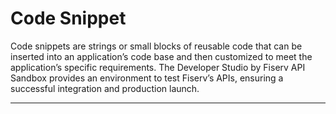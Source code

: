 # Code Snippet

Code snippets are strings or small blocks of reusable code that can be inserted into an application’s code base and then customized to meet the application’s specific requirements. The Developer Studio by Fiserv API Sandbox provides an environment to test Fiserv’s APIs, ensuring a successful integration and production launch.


___
